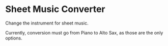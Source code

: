 # Sheet Music Converter

Change the instrument for sheet music.

Currently, conversion must go from Piano to Alto Sax, as those are the only options.
